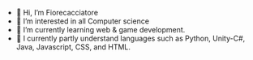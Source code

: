 - 👋 Hi, I’m Fiorecacciatore
- 👀 I’m interested in all Computer science
- 🌱 I’m currently learning web & game development.
- 📙 I currently partly understand languages such as Python, Unity-C#, Java, Javascript, CSS, and HTML.

